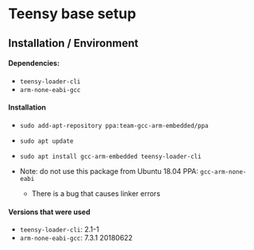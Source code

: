 # Teensy base setup

## Installation / Environment

#### Dependencies:
- `teensy-loader-cli`
- `arm-none-eabi-gcc`

#### Installation
- `sudo add-apt-repository ppa:team-gcc-arm-embedded/ppa`
- `sudo apt update`
- `sudo apt install gcc-arm-embedded teensy-loader-cli`

- Note: do not use this package from Ubuntu 18.04 PPA: `gcc-arm-none-eabi`
    - There is a bug that causes linker errors

#### Versions that were used
- `teensy-loader-cli`: 2.1-1
- `arm-none-eabi-gcc`: 7.3.1 20180622

